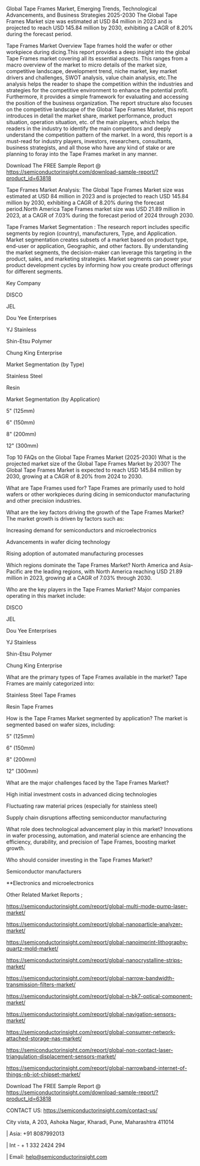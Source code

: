 Global Tape Frames Market, Emerging Trends, Technological Advancements, and Business Strategies 2025-2030
The Global Tape Frames Market size was estimated at USD 84 million in 2023 and is projected to reach USD 145.84 million by 2030, exhibiting a CAGR of 8.20% during the forecast period.


Tape Frames Market Overview
Tape frames hold the wafer or other workpiece during dicing.This report provides a deep insight into the global Tape Frames market covering all its essential aspects. This ranges from a macro overview of the market to micro details of the market size, competitive landscape, development trend, niche market, key market drivers and challenges, SWOT analysis, value chain analysis, etc.The analysis helps the reader to shape the competition within the industries and strategies for the competitive environment to enhance the potential profit. Furthermore, it provides a simple framework for evaluating and accessing the position of the business organization. The report structure also focuses on the competitive landscape of the Global Tape Frames Market, this report introduces in detail the market share, market performance, product situation, operation situation, etc. of the main players, which helps the readers in the industry to identify the main competitors and deeply understand the competition pattern of the market. In a word, this report is a must-read for industry players, investors, researchers, consultants, business strategists, and all those who have any kind of stake or are planning to foray into the Tape Frames market in any manner.


Download The FREE Sample Report @ https://semiconductorinsight.com/download-sample-report/?product_id=63818 

 

Tape Frames Market Analysis:
The Global Tape Frames Market size was estimated at USD 84 million in 2023 and is projected to reach USD 145.84 million by 2030, exhibiting a CAGR of 8.20% during the forecast period.North America Tape Frames market size was USD 21.89 million in 2023, at a CAGR of 7.03% during the forecast period of 2024 through 2030. 

Tape Frames Market Segmentation :
The research report includes specific segments by region (country), manufacturers, Type, and Application. Market segmentation creates subsets of a market based on product type, end-user or application, Geographic, and other factors. By understanding the market segments, the decision-maker can leverage this targeting in the product, sales, and marketing strategies. Market segments can power your product development cycles by informing how you create product offerings for different segments. 


Key Company

DISCO

JEL

Dou Yee Enterprises

YJ Stainless

Shin-Etsu Polymer

Chung King Enterprise

Market Segmentation (by Type)

Stainless Steel

Resin

Market Segmentation (by Application)

5" (125mm)

6" (150mm)

8" (200mm)

12" (300mm)

Top 10 FAQs on the Global Tape Frames Market (2025-2030)
What is the projected market size of the Global Tape Frames Market by 2030?
The Global Tape Frames Market is expected to reach USD 145.84 million by 2030, growing at a CAGR of 8.20% from 2024 to 2030.

What are Tape Frames used for?
Tape Frames are primarily used to hold wafers or other workpieces during dicing in semiconductor manufacturing and other precision industries.

What are the key factors driving the growth of the Tape Frames Market?
The market growth is driven by factors such as:

Increasing demand for semiconductors and microelectronics

Advancements in wafer dicing technology

Rising adoption of automated manufacturing processes

Which regions dominate the Tape Frames Market?
North America and Asia-Pacific are the leading regions, with North America reaching USD 21.89 million in 2023, growing at a CAGR of 7.03% through 2030.

Who are the key players in the Tape Frames Market?
Major companies operating in this market include:

DISCO

JEL

Dou Yee Enterprises

YJ Stainless

Shin-Etsu Polymer

Chung King Enterprise

What are the primary types of Tape Frames available in the market?
Tape Frames are mainly categorized into:

Stainless Steel Tape Frames

Resin Tape Frames

How is the Tape Frames Market segmented by application?
The market is segmented based on wafer sizes, including:

5" (125mm)

6" (150mm)

8" (200mm)

12" (300mm)

What are the major challenges faced by the Tape Frames Market?

High initial investment costs in advanced dicing technologies

Fluctuating raw material prices (especially for stainless steel)

Supply chain disruptions affecting semiconductor manufacturing

What role does technological advancement play in this market?
Innovations in wafer processing, automation, and material science are enhancing the efficiency, durability, and precision of Tape Frames, boosting market growth.

Who should consider investing in the Tape Frames Market?

Semiconductor manufacturers

**Electronics and microelectronics


Other Related Market Reports ;  

https://semiconductorinsight.com/report/global-multi-mode-pump-laser-market/

https://semiconductorinsight.com/report/global-nanoparticle-analyzer-market/

https://semiconductorinsight.com/report/global-nanoimprint-lithography-quartz-mold-market/

https://semiconductorinsight.com/report/global-nanocrystalline-strips-market/

https://semiconductorinsight.com/report/global-narrow-bandwidth-transmission-filters-market/

https://semiconductorinsight.com/report/global-n-bk7-optical-component-market/

https://semiconductorinsight.com/report/global-navigation-sensors-market/

https://semiconductorinsight.com/report/global-consumer-network-attached-storage-nas-market/

https://semiconductorinsight.com/report/global-non-contact-laser-triangulation-displacement-sensors-market/

https://semiconductorinsight.com/report/global-narrowband-internet-of-things-nb-iot-chipset-market/


Download The FREE Sample Report @ https://semiconductorinsight.com/download-sample-report/?product_id=63818 

CONTACT US: https://semiconductorinsight.com/contact-us/ 

City vista, A 203, Ashoka Nagar, Kharadi, Pune, Maharashtra 411014 

| Asia: +91 8087992013 

| Int - + 1 332 2424 294 

| Email: help@semiconductorinsight.com 

